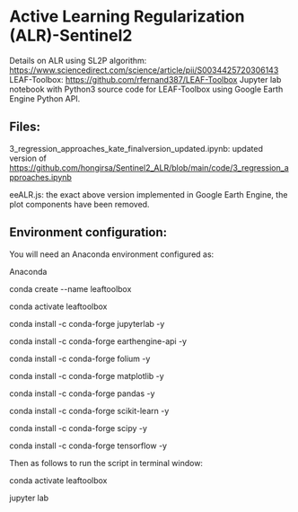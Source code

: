 # Active Learning Regularization (ALR)-Sentinel2

Details on ALR using SL2P algorithm: https://www.sciencedirect.com/science/article/pii/S0034425720306143 
LEAF-Toolbox: https://github.com/rfernand387/LEAF-Toolbox
Jupyter lab notebook with Python3 source code for LEAF-Toolbox using Google Earth Engine Python API.

## Files:
3_regression_approaches_kate_finalversion_updated.ipynb:  updated version of https://github.com/hongirsa/Sentinel2_ALR/blob/main/code/3_regression_approaches.ipynb

eeALR.js:  the exact above version implemented in Google Earth Engine, the plot components have been removed. 

## Environment configuration:
You will need an Anaconda environment configured as:

Anaconda

conda create --name leaftoolbox

conda activate leaftoolbox

conda install -c conda-forge jupyterlab -y

conda install -c conda-forge earthengine-api -y

conda install -c conda-forge folium -y

conda install -c conda-forge matplotlib -y

conda install -c conda-forge pandas -y

conda install -c conda-forge scikit-learn -y

conda install -c conda-forge scipy -y

conda install -c conda-forge tensorflow -y

Then as follows to run the script in terminal window:

conda activate leaftoolbox

jupyter lab

